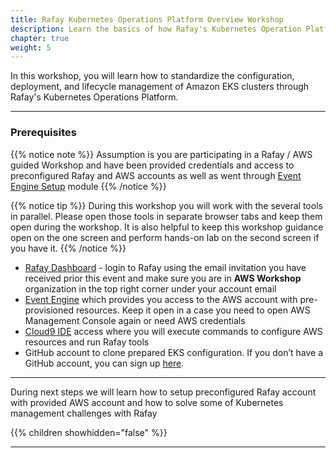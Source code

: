 ```yaml
---
title: Rafay Kubernetes Operations Platform Overview Workshop 
description: Learn the basics of how Rafay's Kubernetes Operation Platform (KOP) helps simplify the operations of modern applications running on Amazon EKS. Rafay is a SaaS-first Kubernetes Operations Platform with enterprise-class scalability.
chapter: true
weight: 5
---
```


In this workshop, you will learn how to standardize the configuration, deployment, and lifecycle management of Amazon EKS clusters through Rafay's Kubernetes Operations Platform.

---

### Prerequisites

{{% notice note %}}
Assumption is you are participating in a Rafay / AWS guided Workshop and have been provided credentials and access to preconfigured Rafay and AWS accounts as well as went through [Event Engine Setup](020_event_engine_setup.html) module
{{% /notice %}}

{{% notice tip %}}
During this workshop you will work with the several tools in parallel. Please open those tools in separate browser tabs and keep them open during the workshop. It is also helpful to keep this workshop guidance open on the one screen and perform hands-on lab on the second screen if you have it.
{{% /notice %}}

- [Rafay Dashboard](https://console.rafay.dev/) - login to Rafay using the email invitation you have received prior this event and make sure you are in **AWS Workshop** organization in the top right corner under your account email
- [Event Engine](020_event_engine_setup/20_aws_event_engine.html) which provides you access to the AWS account with pre-provisioned resources. Keep it open in a case you need to open AWS Management Console again or need AWS credentials
- [Cloud9 IDE](020_event_engine_setup/22_start_cloud9workspace.html) access where you will execute commands to configure AWS resources and run Rafay tools
- GitHub account to clone prepared EKS configuration. If you don’t have a GitHub account, you can sign up [here](https://github.com/signup?ref_cta=Sign+up&ref_loc=header+logged+out&ref_page=%2F&source=header-home).

---

During next steps we will learn how to setup preconfigured Rafay account with provided AWS account and how to solve some of Kubernetes management challenges with Rafay

{{% children showhidden="false" %}}

---